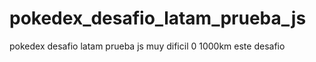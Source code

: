 # pokedex_desafio_latam_prueba_js
 pokedex desafio latam prueba js muy dificil 0 1000km este desafio
